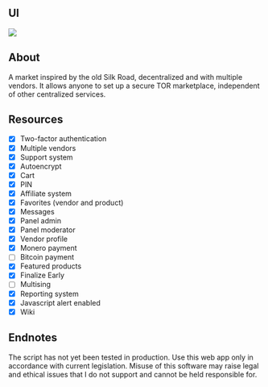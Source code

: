 ## UI
![](Screenshot(208).png)

## About
A market inspired by the old Silk Road, decentralized and with multiple vendors. It allows anyone to set up a secure TOR marketplace, independent of other centralized services.

## Resources
- [x] Two-factor authentication
- [x] Multiple vendors
- [x] Support system 
- [x] Autoencrypt
- [x] Cart
- [x] PIN
- [x] Affiliate system
- [x] Favorites (vendor and product)
- [x] Messages
- [x] Panel admin
- [x] Panel moderator
- [x] Vendor profile
- [x] Monero payment
- [ ] Bitcoin payment
- [x] Featured products
- [x] Finalize Early        
- [ ] Multising
- [x] Reporting system
- [x] Javascript alert enabled
- [x] Wiki

## Endnotes
The script has not yet been tested in production. Use this web app only in accordance with current legislation. Misuse of this software may raise legal and ethical issues that I do not support and cannot be held responsible for.

